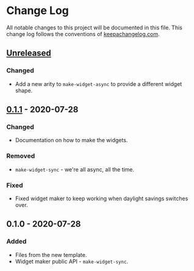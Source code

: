 # Change Log
All notable changes to this project will be documented in this file. This change log follows the conventions of [keepachangelog.com](http://keepachangelog.com/).

## [Unreleased]
### Changed
- Add a new arity to `make-widget-async` to provide a different widget shape.

## [0.1.1] - 2020-07-28
### Changed
- Documentation on how to make the widgets.

### Removed
- `make-widget-sync` - we're all async, all the time.

### Fixed
- Fixed widget maker to keep working when daylight savings switches over.

## 0.1.0 - 2020-07-28
### Added
- Files from the new template.
- Widget maker public API - `make-widget-sync`.

[Unreleased]: https://github.com/your-name/telogenix/compare/0.1.1...HEAD
[0.1.1]: https://github.com/your-name/telogenix/compare/0.1.0...0.1.1
